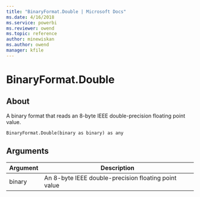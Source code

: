 ```yaml
---
title: "BinaryFormat.Double | Microsoft Docs"
ms.date: 4/16/2018
ms.service: powerbi
ms.reviewer: owend
ms.topic: reference
author: minewiskan
ms.author: owend
manager: kfile
---
```

# BinaryFormat.Double

  
## About  
A binary format that reads an 8-byte IEEE double-precision floating point value.  
  
```  
BinaryFormat.Double(binary as binary) as any  
```  
  
## Arguments  
  
|Argument|Description|  
|------------|---------------|  
|binary|An 8-byte IEEE double-precision floating point value|  
  
